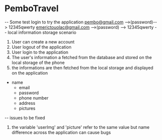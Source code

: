 # PemboTravel

-- Some test login to try the application
pembo@gmail.com -->(password)--> 12345qwerty
emerictouolac@gmail.com -->(password) --> 12345qwerty
-- local information storage scenario

1. User can create a new account
2. User logout of the application
3. User login to the application
4. The user's information a fetched from the database and stored on the local storage of the phone
5. the informations are then fetched from the local storage and displayed on the application

- name
  - email
  - password
  - phone number
  - address
  - pictures


-- issues to be fixed
1. the variable 'userImg' and 'picture' refer to the same value but name difference across the application can cause bugs